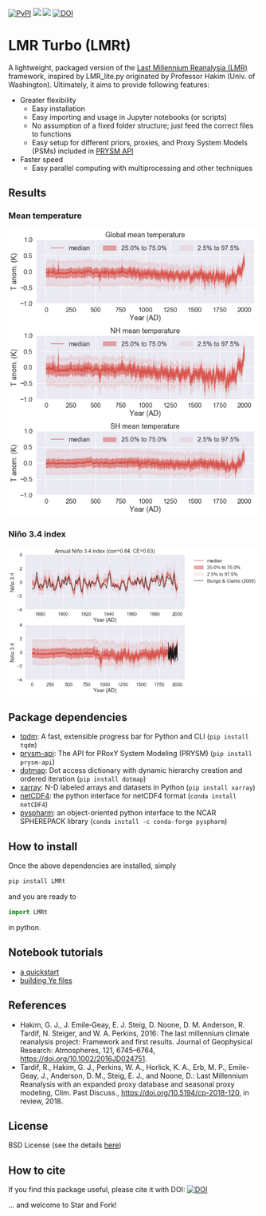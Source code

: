 [![PyPI](https://img.shields.io/pypi/v/LMRt.svg)]()
[![](https://img.shields.io/badge/platform-Mac_Linux-green.svg)]()
[![](https://img.shields.io/badge/language-Python3-red.svg)]()
[![DOI](https://zenodo.org/badge/DOI/10.5281/zenodo.2655097.svg)](https://doi.org/10.5281/zenodo.2655097)

# LMR Turbo (LMRt)

A lightweight, packaged version of the [Last Millennium Reanalysia (LMR)](https://github.com/modons/LMR) framework,
inspired by LMR_lite.py originated by Professor Hakim (Univ. of Washington).
Ultimately, it aims to provide following features:

+ Greater flexibility
    + Easy installation
    + Easy importing and usage in Jupyter notebooks (or scripts)
    + No assumption of a fixed folder structure; just feed the correct files to functions
    + Easy setup for different priors, proxies, and Proxy System Models (PSMs) included in [PRYSM API](https://github.com/fzhu2e/prysm-api)
+ Faster speed
    + Easy parallel computing with multiprocessing and other techniques

## Results

### Mean temperature
![Mean temperature](notebooks/figs/gmt.png)

### Niño 3.4 index
![Niño 3.4](notebooks/figs/nino34.png)


## Package dependencies
+ [tqdm](https://github.com/tqdm/tqdm): A fast, extensible progress bar for Python and CLI (`pip install tqdm`)
+ [prysm-api](https://github.com/fzhu2e/prysm-api): The API for PRoxY System Modeling (PRYSM) (`pip install prysm-api`)
+ [dotmap](https://github.com/drgrib/dotmap): Dot access dictionary with dynamic hierarchy creation and ordered iteration (`pip install dotmap`)
+ [xarray](https://github.com/pydata/xarray): N-D labeled arrays and datasets in Python (`pip install xarray`)
+ [netCDF4](https://github.com/Unidata/netcdf4-python): the python interface for netCDF4 format (`conda install netCDF4`)
+ [pyspharm](https://code.google.com/archive/p/pyspharm/): an  object-oriented python interface to the NCAR SPHEREPACK library (`conda install -c conda-forge pyspharm`)

## How to install
Once the above dependencies are installed, simply
```bash
pip install LMRt
```
and you are ready to
```python
import LMRt
```
in python.

## Notebook tutorials
+ [a quickstart](https://nbviewer.jupyter.org/github/fzhu2e/LMRt/blob/master/notebooks/01.lmrt_quickstart.ipynb)
+ [building Ye files](https://nbviewer.jupyter.org/github/fzhu2e/LMRt/blob/master/notebooks/02.build_Ye.ipynb)

## References
+ Hakim, G. J., J. Emile‐Geay, E. J. Steig, D. Noone, D. M. Anderson, R. Tardif, N. Steiger, and W. A. Perkins, 2016: The last millennium climate reanalysis project: Framework and first results. Journal of Geophysical Research: Atmospheres, 121, 6745–6764, https://doi.org/10.1002/2016JD024751.
+ Tardif, R., Hakim, G. J., Perkins, W. A., Horlick, K. A., Erb, M. P., Emile-Geay, J., Anderson, D. M., Steig, E. J., and Noone, D.: Last Millennium Reanalysis with an expanded proxy database and seasonal proxy modeling, Clim. Past Discuss., https://doi.org/10.5194/cp-2018-120, in review, 2018.

## License
BSD License (see the details [here](LICENSE))

## How to cite
If you find this package useful, please cite it with DOI: [![DOI](https://zenodo.org/badge/DOI/10.5281/zenodo.2655097.svg)](https://doi.org/10.5281/zenodo.2655097)

... and welcome to Star and Fork!

